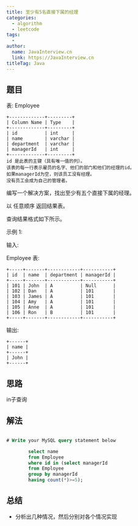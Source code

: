 ```yaml
---
title: 至少有5名直接下属的经理
categories:
  - algorithm
  - leetcode
tags:
  - 
author: 
  name: JavaInterview.cn
  link: https://JavaInterview.cn
titleTag: Java
---
```


## 题目


表: Employee

    +-------------+---------+
    | Column Name | Type    |
    +-------------+---------+
    | id          | int     |
    | name        | varchar |
    | department  | varchar |
    | managerId   | int     |
    +-------------+---------+
    id 是此表的主键（具有唯一值的列）。
    该表的每一行表示雇员的名字、他们的部门和他们的经理的id。
    如果managerId为空，则该员工没有经理。
    没有员工会成为自己的管理者。


编写一个解决方案，找出至少有五个直接下属的经理。

以 任意顺序 返回结果表。

查询结果格式如下所示。



示例 1:

输入:

Employee 表:

    +-----+-------+------------+-----------+
    | id  | name  | department | managerId |
    +-----+-------+------------+-----------+
    | 101 | John  | A          | Null      |
    | 102 | Dan   | A          | 101       |
    | 103 | James | A          | 101       |
    | 104 | Amy   | A          | 101       |
    | 105 | Anne  | A          | 101       |
    | 106 | Ron   | B          | 101       |
    +-----+-------+------------+-----------+
输出:

    +------+
    | name |
    +------+
    | John |
    +------+

## 思路

in子查询

## 解法
```sql

# Write your MySQL query statement below

        select name
        from Employee
        where id in (select managerId
        from Employee
        group by managerId
        having count(*)>=5);
```

## 总结

- 分析出几种情况，然后分别对各个情况实现 
